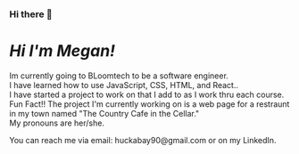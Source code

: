 ### Hi there 👋

<!--
**meggers1990/meggers1990** is a ✨ _special_ ✨ repository because its `README.md` (this file) appears on your GitHub profile.

Here are some ideas to get you started:

- 🔭 I’m currently working on ...
- 🌱 I’m currently learning ...
- 👯 I’m looking to collaborate on ...
- 🤔 I’m looking for help with ...
- 💬 Ask me about ...
- 📫 How to reach me: ...
- 😄 Pronouns: ...
- ⚡ Fun fact: ...
-->

<h1><i>Hi I'm Megan!</i></h1>
<p>Im currently going to BLoomtech to be a software engineer.<br>
I have learned how to use JavaScript, CSS, HTML, and React..<br>
I have started a project to work on that I add to as I work thru each course.<br>
Fun Fact!! The project I'm currently working on is a web page for a restraunt in my town named "The Country Cafe in the Cellar."<br>
My pronouns are her/she.<br></p>
You can reach me via email: huckabay90@gmail.com or on my LinkedIn.
